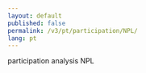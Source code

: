 ```yaml
---
layout: default
published: false
permalink: /v3/pt/participation/NPL/
lang: pt
---
```


participation analysis NPL

